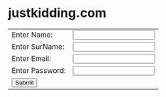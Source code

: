 # justkidding.com
<html>
        <body>
            <div class="container">
                <form name="f1" action="#">
                    <table>
                        <tr>
                            <td>Enter Name:</td>
                            <td><input type="text" name="name" id="name" />
                            </td>
                        </tr>
                        <tr>
                            <td>Enter SurName:</td>
                            <td><input type="text" name="surname" id="surname" />
                            </td>
                        </tr>
                        <tr>
                            <td>Enter Email:</td>
                            <td><input type="email" name="email" id="email" />
                            </td>
                        </tr>
                        <tr>
                            <td>Enter Password:</td>
                            <td><input type="password" name="password" id="pass" />
                            </td>
                        </tr>
                        <tr>
                            <td colspan="2"><input type="submit" value="Submit" onclick="validate()" /></td>
                        </tr>
                    </table>
                </form>
            </div>
            <script type="text/javascript">
                let name = document.getElementById("name");
                let surname = document.getElementById("surname");
                let email = document.getElementById("email");
                let pass = document.getElementById("pass");
        
                function validate() {
        
                    if (name.value.length == "") {
                        alert("Pls Enter a valid name")
                    }
                    if (surname.value.length == "") {
                        alert("Pls Enter a valid surname")
                    }
                    var validRegex = /^[a-zA-Z0-9.!#$%&'+/=?^_`{|}~-]+@[a-zA-Z0-9-]+(?:\.[a-zA-Z0-9-]+)$/;
                    if (!email.value.match(validRegex)) {
                        alert("Pls Enter a Valid email address!");
                    }
                    if (pass.value.length < 5) {
                        alert("Pls Enter a valid pass of more than 5 letters")
                    }
                    if (pass.value.length > 15) {
                        alert("Pls Enter a valid pass of less than 15 letters")
                    }
                }
            </script>
</body>
</html>
